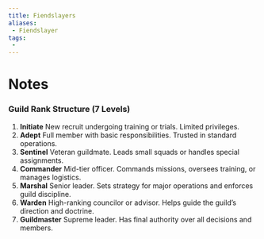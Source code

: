 ```yaml
---
title: Fiendslayers
aliases:
 - Fiendslayer
tags: 
 - 
---
```


# Notes




### **Guild Rank Structure (7 Levels)**

1. **Initiate** New recruit undergoing training or trials. Limited privileges.
2. **Adept** Full member with basic responsibilities. Trusted in standard operations.
3. **Sentinel** Veteran guildmate. Leads small squads or handles special assignments.
4. **Commander** Mid-tier officer. Commands missions, oversees training, or manages logistics.
5. **Marshal** Senior leader. Sets strategy for major operations and enforces guild discipline.
6. **Warden** High-ranking councilor or advisor. Helps guide the guild’s direction and doctrine.
7. **Guildmaster** Supreme leader. Has final authority over all decisions and members.